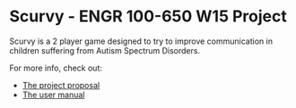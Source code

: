 # Scurvy - ENGR 100-650 W15 Project

Scurvy is a 2 player game designed to try to improve communication in children suffering from Autism Spectrum Disorders.

For more info, check out:

- [The project proposal](docs/scurvy_proposal.pdf)
- [The user manual](docs/scurvy_manual.pdf)
